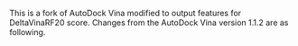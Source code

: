 This is a fork of AutoDock Vina modified to output features for DeltaVinaRF20 score.
Changes from the AutoDock Vina version 1.1.2 are as following.